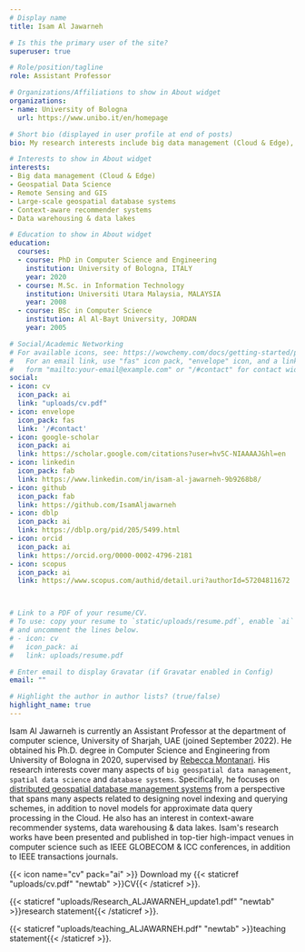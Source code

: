 ```yaml
---
# Display name
title: Isam Al Jawarneh

# Is this the primary user of the site?
superuser: true

# Role/position/tagline
role: Assistant Professor

# Organizations/Affiliations to show in About widget
organizations:
- name: University of Bologna
  url: https://www.unibo.it/en/homepage

# Short bio (displayed in user profile at end of posts)
bio: My research interests include big data management (Cloud & Edge), large-scale geospatial database systems,context-aware recommender systems, data warehousing & data lakes.

# Interests to show in About widget
interests:
- Big data management (Cloud & Edge)
- Geospatial Data Science
- Remote Sensing and GIS
- Large-scale geospatial database systems
- Context-aware recommender systems
- Data warehousing & data lakes

# Education to show in About widget
education:
  courses:
  - course: PhD in Computer Science and Engineering
    institution: University of Bologna, ITALY
    year: 2020
  - course: M.Sc. in Information Technology
    institution: Universiti Utara Malaysia, MALAYSIA
    year: 2008
  - course: BSc in Computer Science
    institution: Al Al-Bayt University, JORDAN
    year: 2005

# Social/Academic Networking
# For available icons, see: https://wowchemy.com/docs/getting-started/page-builder/#icons
#   For an email link, use "fas" icon pack, "envelope" icon, and a link in the
#   form "mailto:your-email@example.com" or "/#contact" for contact widget.
social:
- icon: cv
  icon_pack: ai
  link: "uploads/cv.pdf"
- icon: envelope
  icon_pack: fas
  link: '/#contact'
- icon: google-scholar
  icon_pack: ai
  link: https://scholar.google.com/citations?user=hv5C-NIAAAAJ&hl=en
- icon: linkedin
  icon_pack: fab
  link: https://www.linkedin.com/in/isam-al-jawarneh-9b9268b8/
- icon: github
  icon_pack: fab
  link: https://github.com/IsamAljawarneh
- icon: dblp
  icon_pack: ai
  link: https://dblp.org/pid/205/5499.html
- icon: orcid
  icon_pack: ai
  link: https://orcid.org/0000-0002-4796-2181
- icon: scopus
  icon_pack: ai
  link: https://www.scopus.com/authid/detail.uri?authorId=57204811672



# Link to a PDF of your resume/CV.
# To use: copy your resume to `static/uploads/resume.pdf`, enable `ai` icons in `params.toml`, 
# and uncomment the lines below.
# - icon: cv
#   icon_pack: ai
#   link: uploads/resume.pdf

# Enter email to display Gravatar (if Gravatar enabled in Config)
email: ""

# Highlight the author in author lists? (true/false)
highlight_name: true
---
```


Isam Al Jawarneh is currently an Assistant Professor at the department of computer science, University of Sharjah, UAE (joined September 2022). He obtained his Ph.D. degree in Computer Science and Engineering from University of Bologna in 2020, supervised by [Rebecca Montanari](https://www.unibo.it/sitoweb/rebecca.montanari/en). His research interests cover many aspects of `big geospatial data management`, `spatial data science` and `database systems`. Specifically, he focuses on [distributed geospatial database management systems](#publications)  from a perspective that spans many aspects related to designing novel indexing and querying schemes, in addition to novel models for approximate data query processing in the Cloud. He also has an interest in context-aware recommender systems, data warehousing & data lakes. Isam's research works have been presented and published in top-tier high-impact venues in computer science such as IEEE GLOBECOM & ICC conferences, in addition to IEEE transactions journals.

{{< icon name="cv" pack="ai" >}} Download my {{< staticref "uploads/cv.pdf" "newtab" >}}CV{{< /staticref >}}.

{{< staticref "uploads/Research_ALJAWARNEH_update1.pdf" "newtab" >}}research statement{{< /staticref >}}.

{{< staticref "uploads/teaching_ALJAWARNEH.pdf" "newtab" >}}teaching statement{{< /staticref >}}.
